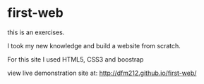 # first-web

this is an exercises.

I took my new knowledge and build a website from scratch.

For this site I used HTML5, CSS3 and boostrap


view live demonstration site at: http://dfm212.github.io/first-web/
